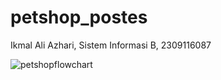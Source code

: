 # petshop_postes
Ikmal Ali Azhari, Sistem Informasi B, 2309116087

![petshopflowchart](https://github.com/ikmalalo/petshop_postes/assets/100822093/b88c70f2-a59d-49da-8866-4b9ef3353694)

